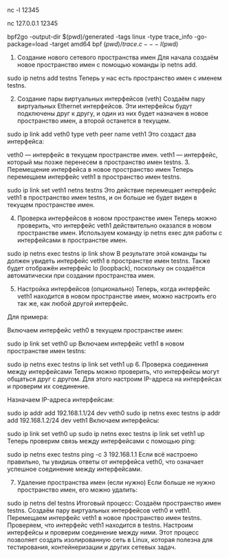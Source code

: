 
nc -l 12345

nc 127.0.0.1 12345

bpf2go -output-dir $(pwd)/generated -tags linux -type trace_info -go-package=load -target amd64 bpf $(pwd)/trace.c -- -I$(pwd)


1. Создание нового сетевого пространства имен
Для начала создаём новое пространство имен с помощью команды ip netns add.


sudo ip netns add testns
Теперь у нас есть пространство имен с именем testns.

2. Создание пары виртуальных интерфейсов (veth)
Создаём пару виртуальных Ethernet интерфейсов. Эти интерфейсы будут подключены друг к другу, и один из них будет назначен в новое пространство имен, а второй останется в текущем.


sudo ip link add veth0 type veth peer name veth1
Это создаст два интерфейса:

veth0 — интерфейс в текущем пространстве имен.
veth1 — интерфейс, который мы позже перенесем в пространство имен testns.
3. Перемещение интерфейса в новое пространство имен
Теперь перемещаем интерфейс veth1 в пространство имен testns.


sudo ip link set veth1 netns testns
Это действие перемещает интерфейс veth1 в пространство имен testns, и он больше не будет виден в текущем пространстве имен.

4. Проверка интерфейсов в новом пространстве имен
Теперь можно проверить, что интерфейс veth1 действительно оказался в новом пространстве имен. Используем команду ip netns exec для работы с интерфейсами в пространстве имен.


sudo ip netns exec testns ip link show
В результате этой команды ты должен увидеть интерфейс veth1 в пространстве имен testns. Также будет отображён интерфейс lo (loopback), поскольку он создаётся автоматически при создании пространства имен.

5. Настройка интерфейсов (опционально)
Теперь, когда интерфейс veth1 находится в новом пространстве имен, можно настроить его так же, как любой другой интерфейс.

Для примера:

Включаем интерфейс veth0 в текущем пространстве имен:

sudo ip link set veth0 up
Включаем интерфейс veth1 в новом пространстве имен testns:

sudo ip netns exec testns ip link set veth1 up
6. Проверка соединения между интерфейсами
Теперь можно проверить, что интерфейсы могут общаться друг с другом. Для этого настроим IP-адреса на интерфейсах и проверим их соединение.

Назначаем IP-адреса интерфейсам:

sudo ip addr add 192.168.1.1/24 dev veth0
sudo ip netns exec testns ip addr add 192.168.1.2/24 dev veth1
Включаем интерфейсы:

sudo ip link set veth0 up
sudo ip netns exec testns ip link set veth1 up
Теперь проверим связь между интерфейсами с помощью ping:

sudo ip netns exec testns ping -c 3 192.168.1.1
Если всё настроено правильно, ты увидишь ответы от интерфейса veth0, что означает успешное соединение между интерфейсами.

7. Удаление пространства имен (если нужно)
Если больше не нужно пространство имен, его можно удалить:


sudo ip netns del testns
Итоговый процесс:
Создаём пространство имен testns.
Создаём пару виртуальных интерфейсов veth0 и veth1.
Перемещаем интерфейс veth1 в новое пространство имен testns.
Проверяем, что интерфейс veth1 находится в testns.
Настроим интерфейсы и проверим соединение между ними.
Этот процесс позволяет создать изолированную сеть в Linux, которая полезна для тестирования, контейнеризации и других сетевых задач.















